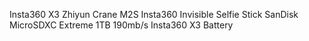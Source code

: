 Insta360 X3
Zhiyun Crane M2S
Insta360 Invisible Selfie Stick
SanDisk MicroSDXC Extreme 1TB 190mb/s
Insta360 X3 Battery